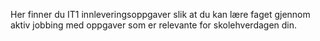 Her finner du IT1 innleveringsoppgaver slik at du kan lære faget gjennom aktiv jobbing med oppgaver som er relevante for skolehverdagen din.